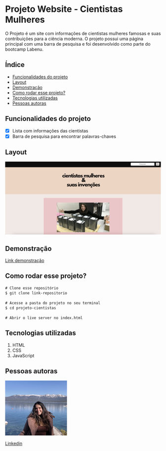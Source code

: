 # **Projeto Website - Cientistas Mulheres**

O Projeto é um site com informações de cientistas mulheres famosas e suas contribuições para a ciência moderna. O projeto possui uma página principal com uma barra de pesquisa e foi desenvolvido como parte do bootcamp Labenu.

## **Índice**
- <a href="#funcionalidades-do-projeto">Funcionalidades do projeto</a>
- <a href="#layout">Layout</a>
- <a href="#demonstração">Demonstração</a>
- <a href="#como-rodar-esse-projeto">Como rodar esse projeto?</a>
- <a href="#tecnologias-utilizadas">Tecnologias utilizadas</a>
- <a href="#pessoas-autoras">Pessoas autoras</a>

## **Funcionalidades do projeto**
- [x] Lista com informações das cientistas
- [x] Barra de pesquisa para encontrar palavras-chaves

## **Layout**
![tela-inicial](./media/homepage.png)

## **Demonstração**
[Link demonstração](https://constance03.github.io/projeto-cientistas/)

## **Como rodar esse projeto?**

```
# Clone esse repositório
$ git clone link-repositorio

# Acesse a pasta do projeto no seu terminal
$ cd projeto-cientistas

# Abrir o live server no index.html

```

## **Tecnologias utilizadas**

1. HTML
2. CSS
3. JavaScript


## **Pessoas autoras**

<img style="width:200px" src="./media/photo-readme.png" alt="imagem de desenvolvedora">

[Linkedin](https://www.linkedin.com/in/mariaconstance/)

